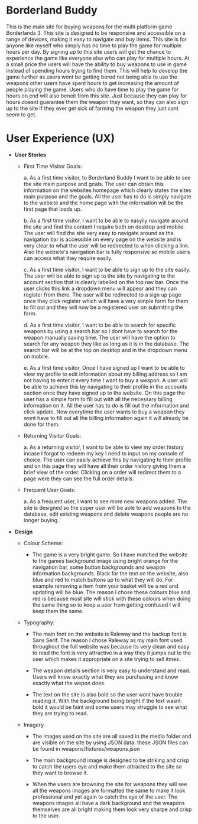 # Borderland Buddy 
This is the main site for buying weapons for the multi platform game Borderlands 3. This site is designed to be responsive and accessible on a range of devices, 
making it easy to navigate and buy items. This site is for anyone like myself who simply has no time to play the game for multiple hours per day. By signing up to this site
users will get the chance to experience the game like everyone else who can play for multiple hours. At a small price the users will have the ability to buy weapons to use in game 
instead of spending hours trying to find them. This will help to develop the game further as users wont be getting bored not being able to use the weapons other users have spent 
hours to get increasing the amount of people playing the game. Users who do have time to play the game for hours on end will also beneit from this site. Just because they can play
for hours doesnt guarantee them the weapon they want, so they can also sign up to the site if they ever get sick of farming the weapon they just cant seem to get.

# User Experience (UX)
* **User Stories**

    * First Time Visitor Goals:

        a. As a first time visitor, to Borderland Buddy I want to be able to see the site main purpose and goals. The user can obtain this information on the websites homepage
           which clearly states the sites main purpose and the goals. All the user has to do is simply navigate to the website and the home page with the information will be the first 
           page that loads up.
           
        b. As a first time visitor, I want to be able to easyily navigate around the site and find the content I require both on desktop and mobile. The user will find the site
           very easy to navigate around as the navigation bar is accessible on every page on the website and is very clear to what the user will be redirected to when clicking a link. 
           Also the website's navigation bar is fully responsive so mobile users can access what they require easily.

        c. As a first time visitor, I want to be able to sign up to the site easily. The user will be able to sign up to the site by navigating to the account section that is clearly
           labelled on the top nav bar. Once the user clicks this link a dropdown menu will appear and they can register from there. The user will be redirected to a sign up page 
           once they click register which will have a very simple form for them to fill out and they will now be a registered user on submitting the form.

        d. As a first time visitor, I want to be able to search for specific weapons by using a search bar so I dont have to search for the weapon manually saving time. The user will 
           have the option to search for any weapon they like as long as it is in the database. The search bar will be at the top on desktop and in the dropdown menu on mobile.

        e. As a first time visitor, Once I have signed up I want to be able to view my profile to edit information about my billing address so I am not having to enter it every time I
           want to buy a weapon. A user will be able to achieve this by navigating to their profile in the accounts section once they have signed up to the website. On this page the user
           has a simple form to fill out with all the necessary billing information on it. All the user has to do is fill out the information and click update. Now everytime the user 
           wants to buy a weapon they wont have to fill out all the billing information again it will already be done for them.

    * Returning Visitor Goals:

        a. As a returning visitor, I want to be able to view my order history incase I forgot to redeem my key I need to input on my console of choice. The user can easily achieve this by
           navigating to their profile and on this page they will have all their order history giving them a brief view of the order. Clicking on a order will redirect them 
           to a page were they can see the full order details.

    *  Frequent User Goals:

        a. As a frequent user, I want to see more new weapons added. The site is designed so the super user will be able to add weapons to the database, edit existing weapons and delete weapons
           people are no longer buying.

* **Design**

    * Colour Scheme: 

        - The game is a very bright game. So I have matched the website to the games background image using bright orange for the navigation bar, some button backgrounds and weapon information
          backgrounds. Black for the text on the website, also blue and red to match buttons up to what they will do. For example removing a item from your basket will be a red and 
          updating will be blue. The reason I chose these colours blue and red is because most site will stick with these colours when doing the same thing so to keep a user from getting confused
          I will keep them the same. 

    * Typography:

        - The main font on the website is Raleway and the backup font is Sans Serif. The reason I chose Raleway as my main font used throughout the full website was because its very clean and 
          easy to read the font is very attractive in a way they it jumps out to the user which makes it appropriate on a site trying to sell itmes.
        
        - The weapon details section is very easy to understand and read. Users will know exactly what they are purchasing and know exactly what the wepon does.

        - The text on the site is also bold so the user wont have trouble reading it. With the background being bright if the text wasnt bold it would be faint and some users may struggle to see
          what they are trying to read.
    
    * Imagery

        - The images used on the site are all saved in the media folder and are visible on the site by using JSON data. these JSON files can be found in weapons/fixtures/weapons.json
          
        - The main background image is designed to be striking and crisp to catch the users eye and make them attracted to the site so they want to browse it.

        - When the users are browsing the site for weapons they will see all the weapons images are formatted the same to make it look professional and yet again to catch the eye of the user.
          The weapons images all have a dark background and the weapons themselves are all bright making them look very sharpe and crisp to the user.
